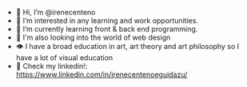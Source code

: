 - 👋 Hi, I’m @irenecenteno
- 👀 I’m interested in any learning and work opportunities.
- 🌱 I’m currently learning front & back end programming.
- 🎨 I'm also looking into the world of web design
- 👁 I have a broad education in art, art theory and art philosophy so I have a lot of visual education
- 👤 Check my linkedin!: https://www.linkedin.com/in/irenecentenoeguidazu/

